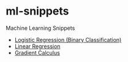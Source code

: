 # ml-snippets
Machine Learning Snippets

- [Logistic Regression (Binary Classification)](./LogisticRegression/logisticregression.ipynb)
- [Linear Regression](./LinearRegression/linearregression.ipynb)
- [Gradient Calculus](./GradientCalculus/GradientCalculus.md)
